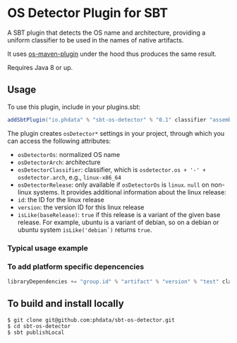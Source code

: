 # OS Detector Plugin for SBT
A SBT plugin that detects the OS name and architecture, providing a uniform
classifier to be used in the names of native artifacts.

It uses [os-maven-plugin](https://github.com/trustin/os-maven-plugin) under the
hood thus produces the same result.

Requires Java 8 or up.

## Usage
To use this plugin, include in your plugins.sbt:

```scala
addSbtPlugin("io.phdata" % "sbt-os-detector" % "0.1" classifier "assembly")
```

The plugin creates ``osDetector*`` settings in your project, through which you
can access the following attributes:
- ``osDetectorOs``: normalized OS name
- ``osDetectorArch``: architecture
- ``osDetectorClassifier``: classifier, which is ``osdetector.os + '-' + osdetector.arch``, e.g., ``linux-x86_64``
- ``osDetectorRelease``: only available if ``osDetectorOs`` is ``linux``.
  ``null`` on non-linux systems. It provides additional information about the
  linux release:
 - ``id``: the ID for the linux release
 - ``version``: the version ID for this linux release
 - ``isLike(baseRelease)``: ``true`` if this release is a variant of the given
   base release. For example, ubuntu is a variant of debian, so on a debian or
   ubuntu system ``isLike('debian`)`` returns ``true``.

### Typical usage example
### To add platform specific depencencies

```scala
libraryDependencies += "group.id" % "artifact" % "version" % "test" classifier osDetectorClassifier
```

## To build and install locally
```
$ git clone git@github.com:phdata/sbt-os-detector.git
$ cd sbt-os-detector
$ sbt publishLocal
```